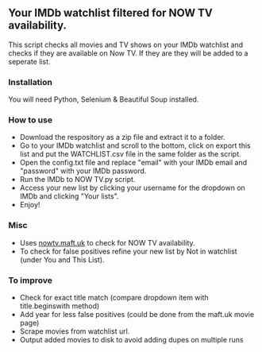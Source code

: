 ## Your IMDb watchlist filtered for NOW TV availability.
This script checks all movies and TV shows on your IMDb watchlist and checks if they are available on Now TV.
If they are they will be added to a seperate list.

### Installation
You will need Python, Selenium & Beautiful Soup installed.

### How to use
* Download the respository as a zip file and extract it to a folder.
* Go to your IMDb watchlist and scroll to the bottom, click on export this list and put the WATCHLIST.csv file in the same folder as the script.
* Open the config.txt file and replace "email" with your IMDb email and "password" with your IMDb password.
* Run the IMDb to NOW TV.py script.
* Access your new list by clicking your username for the dropdown on IMDb and clicking "Your lists".
* Enjoy!

### Misc
* Uses [nowtv.maft.uk](nowtv.maft.uk) to check for NOW TV availability.
* To check for false positives refine your new list by Not in watchlist (under You and This List).

### To improve
* Check for exact title match (compare dropdown item with title.beginswith method)
* Add year for less false positives (could be done from the maft.uk movie page)
* Scrape movies from watchlist url.
* Output added movies to disk to avoid adding dupes on multiple runs
